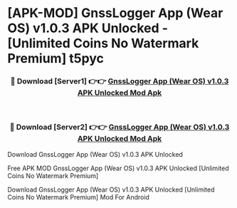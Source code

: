 # [APK-MOD] GnssLogger App (Wear OS) v1.0.3 APK Unlocked - [Unlimited Coins No Watermark Premium] t5pyc



<div align="center">
<h3>🔴 Download [Server1] 👉👉 <a href="https://momento.my/?title=GnssLogger_App_(Wear_OS)_v1.0.3_APK_Unlocked">GnssLogger App (Wear OS) v1.0.3 APK Unlocked Mod Apk</a></h3><br>

<h3>🔴 Download [Server2] 👉👉 <a href="https://momento.my/?title=GnssLogger_App_(Wear_OS)_v1.0.3_APK_Unlocked">GnssLogger App (Wear OS) v1.0.3 APK Unlocked Mod Apk</a></h3>
</div>



Download GnssLogger App (Wear OS) v1.0.3 APK Unlocked 

Free APK MOD GnssLogger App (Wear OS) v1.0.3 APK Unlocked [Unlimited Coins No Watermark Premium]

Download GnssLogger App (Wear OS) v1.0.3 APK Unlocked [Unlimited Coins No Watermark Premium] Mod For Android
